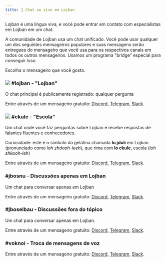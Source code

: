 ```yaml
---
title: 💬 Chat ao vivo em Lojban
---
```


Lojban é uma língua viva, e você pode entrar em contato com especialistas em Lojban em um chat.

A comunidade de Lojban usa um chat unificado. Você pode usar qualquer um dos seguintes mensageiros populares e suas mensagens serão entregues do mensageiro que você usa para os respectivos canais em todos os outros mensageiros. Usamos um programa "bridge" especial para conseguir isso.

Escolha o mensageiro que você gosta.
### ![](https://github.com/La-Lojban/suho-pixra-pe-la-jbotcan/blob/master/logo-24.png?raw=true) #lojban - "Lojban"

O chat principal é publicamente registrado: qualquer pergunta

Entre através de um mensageiro gratuito: [Discord](https://discord.gg/BVm4EYR), [Telegram](https://t.me/lojban), [Slack](https://join.slack.com/t/lojban/shared_invite/zt-k3s96tvq-4mtkvG0ZlW2rFIwTPb4rIg).
### ![](https://github.com/La-Lojban/suho-pixra-pe-la-jbotcan/blob/master/jduli-24.png?raw=true) #ckule - "Escola"

Um chat onde você faz perguntas sobre Lojban e recebe respostas de falantes fluentes e conhecedores.

Curiosidade: este é o símbolo da gelatina chamada **lo jduli** em Lojban (pronunciado como *loh zhdooh-leeh*), que rima com **lo ckule**, escola (*loh shkooh-leh*)

Entre através de um mensageiro gratuito: [Discord](https://discord.gg/BVm4EYR), [Telegram](https://t.me/lojban), [Slack](https://join.slack.com/t/lojban/shared_invite/zt-k3s96tvq-4mtkvG0ZlW2rFIwTPb4rIg).
### #jbosnu - Discussões apenas em Lojban

Um chat para conversar apenas em Lojban

Entre através de um mensageiro gratuito: [Discord](https://discord.gg/BVm4EYR), [Telegram](https://t.me/lojban), [Slack](https://join.slack.com/t/lojban/shared_invite/zt-k3s96tvq-4mtkvG0ZlW2rFIwTPb4rIg).
### #jboselbau - Discussões fora do tópico

Um chat para conversar apenas em Lojban.

Entre através de um mensageiro gratuito: [Discord](https://discord.gg/BVm4EYR), [Telegram](https://telegram.me/lojban), [Slack](https://join.slack.com/t/lojban/shared_invite/zt-k3s96tvq-4mtkvG0ZlW2rFIwTPb4rIg).
### #voknoi - Troca de mensagens de voz

Entre através de um mensageiro gratuito: [Discord](https://discord.gg/BVm4EYR), [Telegram](https://t.me/lojban), [Slack](https://join.slack.com/t/lojban/shared_invite/zt-k3s96tvq-4mtkvG0ZlW2rFIwTPb4rIg).

<!-- ## Rede Matrix (mensageiro Riot e outros)

* [lojban](https://matrix.to/#/#freenode_#lojban:matrix.org) - o grupo principal é publicamente registrado: qualquer pergunta
* [ckule](https://matrix.to/#/#freenode_#ckule:matrix.org) - "escola", principalmente para perguntas de você como iniciante. Também pode ser usado por membros ativos quando o canal "lojban" fica muito ativo.
* [jbosnu](https://matrix.to/#/#freenode_#jbosnu:matrix.org) - um grupo para conversar apenas em Lojban
* [jboselbau](https://matrix.to/#/#freenode_##
